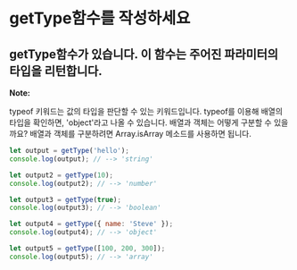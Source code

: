 # getType함수를 작성하세요
## getType함수가 있습니다. 이 함수는 주어진 파라미터의 타입을 리턴합니다.

**Note:**

typeof 키워드는 값의 타입을 판단할 수 있는 키워드입니다.
typeof를 이용해 배열의 타입을 확인하면, 'object'라고 나올 수 있습니다. 배열과 객체는 어떻게 구분할 수 있을까요?
배열과 객체를 구분하려면 Array.isArray 메소드를 사용하면 됩니다.  

```js
let output = getType('hello');
console.log(output); // --> 'string'

let output2 = getType(10);
console.log(output2); // --> 'number'

let output3 = getType(true);
console.log(output3); // --> 'boolean'

let output4 = getType({ name: 'Steve' });
console.log(output4); // --> 'object'

let output5 = getType([100, 200, 300]);
console.log(output5); // --> 'array'
```